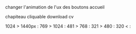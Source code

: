 <!-- !SEO référencement -->

<!-- *meta tags -->

<!-- ?son d'interaction -->

<!-- ?mettre une transition sur la box-shadow de la nav -->

changer l'animation de l'ux des boutons accueil

chapiteau cliquable download cv

<!-- ! mettre notion sur github -->

1024 > 1440px :
769 > 1024 :
481 > 768 :
321 > 480 :
320 < :